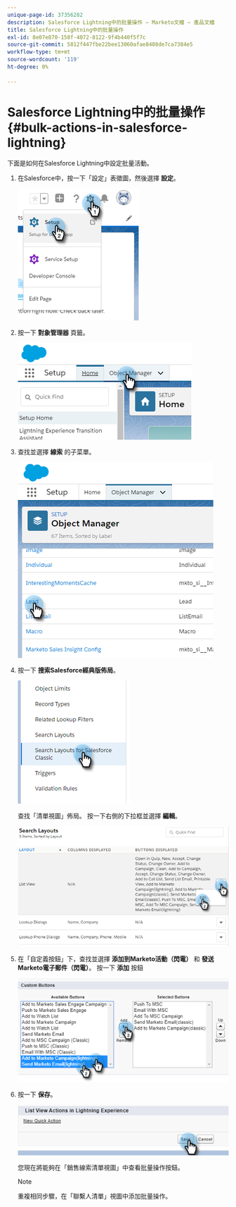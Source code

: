 ```yaml
---
unique-page-id: 37356282
description: Salesforce Lightning中的批量操作 — Marketo文檔 — 產品文檔
title: Salesforce Lightning中的批量操作
exl-id: 8e07e870-158f-4072-8122-9f4b440f5f7c
source-git-commit: 5812f447fbe22bee13060afae8408de7ca7384e5
workflow-type: tm+mt
source-wordcount: '119'
ht-degree: 0%

---
```


# Salesforce Lightning中的批量操作 {#bulk-actions-in-salesforce-lightning}

下面是如何在Salesforce Lightning中設定批量活動。

1. 在Salesforce中，按一下「設定」表徵圖，然後選擇 **設定**。

   ![](assets/bulk-actions-in-salesforce-lightning-1.png)

1. 按一下 **對象管理器** 頁籤。

   ![](assets/bulk-actions-in-salesforce-lightning-2.png)

1. 查找並選擇 **線索** 的子菜單。

   ![](assets/bulk-actions-in-salesforce-lightning-3.png)

1. 按一下 **搜索Salesforce經典版佈局**。

   ![](assets/bulk-actions-in-salesforce-lightning-4.png)

   查找「清單視圖」佈局。 按一下右側的下拉框並選擇 **編輯**。

   ![](assets/bulk-actions-in-salesforce-lightning-5.png)

1. 在「自定義按鈕」下，查找並選擇 **添加到Marketo活動（閃電）** 和 **發送Marketo電子郵件（閃電）**。 按一下 **添加** 按鈕

   ![](assets/bulk-actions-in-salesforce-lightning-6.png)

1. 按一下 **保存**。

   ![](assets/bulk-actions-in-salesforce-lightning-7.png)

   您現在將能夠在「銷售線索清單視圖」中查看批量操作按鈕。

   >[!NOTE]
   >
   >重複相同步驟，在「聯繫人清單」視圖中添加批量操作。
